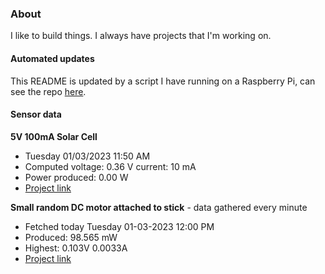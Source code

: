 ### About
I like to build things. I always have projects that I'm working on.

#### Automated updates
This README is updated by a script I have running on a Raspberry Pi, can see the repo [here](https://github.com/jdc-cunningham/raspi-git-repo-updater).

#### Sensor data
**5V 100mA Solar Cell**
- Tuesday 01/03/2023 11:50 AM
- Computed voltage: 0.36 V current: 10 mA
- Power produced: 0.00 W
- [Project link](https://github.com/jdc-cunningham/raspisolarplotter)

**Small random DC motor attached to stick** - data gathered every minute
- Fetched today Tuesday 01-03-2023 12:00 PM
- Produced: 98.565 mW
- Highest: 0.103V 0.0033A
- [Project link](https://github.com/jdc-cunningham/turbine-raspi)
